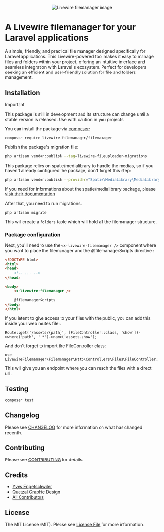 <p align="center"><img src="https://github.com/livewire-filemanager/filemanager/raw/master/images/banner.png" alt="Livewire filemanager image"></p>

# A Livewire filemanager for your Laravel applications

A simple, friendly, and practical file manager designed specifically for Laravel applications. This Livewire-powered tool makes it easy to manage files and folders within your project, offering an intuitive interface and seamless integration with Laravel's ecosystem. Perfect for developers seeking an efficient and user-friendly solution for file and folders management.

## Installation

> [!IMPORTANT]
> This package is still in development and its structure can change until a stable version is released. Use with caution in you projects.

You can install the package via [composer](https://getcomposer.org):

```bash
composer require livewire-filemanager/filemanager
```

Publish the package's migration file:

```bash
php artisan vendor:publish --tag=livewire-fileuploader-migrations
```

This package relies on spatie/medialibrary to handle the medias, so if you haven't already configured the package, don't forget this step:

```bash
php artisan vendor:publish --provider="Spatie\MediaLibrary\MediaLibraryServiceProvider" --tag="medialibrary-migrations"
```

If you need for informations about the spatie/medialibrary package, please [visit their documentation](https://spatie.be/docs/laravel-medialibrary)

After that, you need to run migrations.

```bash
php artisan migrate
```

This will create a `folders` table which will hold all the filemanager structure.

### Package configuration

Next, you'll need to use the `<x-livewire-filemanager />` component where you want to place the filemanager and the @filemanagerScripts directive :

```html
<!DOCTYPE html>
<html>
<head>
    <!-- ... -->
</head>

<body>
    <x-livewire-filemanager />

    @filemanagerScripts
</body>
</html>
```

If you intent to give access to your files with the public, you can add this inside your web routes file:.

```
Route::get('/assets/{path}', [FileController::class, 'show'])->where('path', '.*')->name('assets.show');
```

And don't forget to import the FileController class:

```
use LivewireFilemanager\Filemanager\Http\Controllers\Files\FileController;
```

This will give you an endpoint where you can reach the files with a direct url.

## Testing

```bash
composer test
```

## Changelog

Please see [CHANGELOG](CHANGELOG.md) for more information on what has changed recently.

## Contributing

Please see [CONTRIBUTING](CONTRIBUTING.md) for details.

## Credits

- [Yves Engetschwiler](https://github.com/bee-interactive)
- [Quetzal Graphic Design](https://quetzal.ch/)
- [All Contributors](../../contributors)

## License

The MIT License (MIT). Please see [License File](LICENSE.md) for more information.

